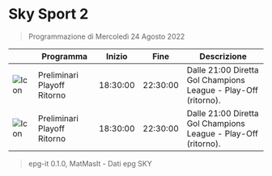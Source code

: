 # Sky Sport 2
> Programmazione di Mercoledì 24 Agosto 2022

||Programma|Inizio|Fine|Descrizione|
|---|---|---|---|---|
|![Icon](https://guidatv.sky.it/uuid/24d3668e-616f-47cd-8064-21f618e4544b/cover?md5ChecksumParam=05be0bae67cfdd9557dc2ad034c2a249)|Preliminari Playoff Ritorno|18:30:00|22:30:00|Dalle 21:00 Diretta Gol Champions League - Play-Off (ritorno).
|![Icon](https://guidatv.sky.it/uuid/24d3668e-616f-47cd-8064-21f618e4544b/cover?md5ChecksumParam=05be0bae67cfdd9557dc2ad034c2a249)|Preliminari Playoff Ritorno|18:30:00|22:30:00|Dalle 21:00 Diretta Gol Champions League - Play-Off (ritorno).



 > epg-it 0.1.0, MatMasIt - Dati epg SKY